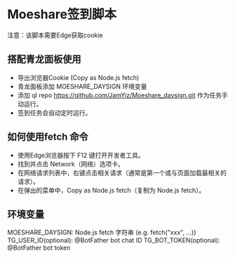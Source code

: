 # Moeshare签到脚本
注意：该脚本需要Edge获取cookie
## 搭配青龙面板使用
* 导出浏览器Cookie (Copy as Node.js fetch)
* 青龙面板添加 MOESHARE_DAYSIGN 环境变量
* 添加 ql repo https://github.com/JamYiz/Moeshare_daysign.git 作为任务手动运行。
* 签到任务会自动定时运行。
## 如何使用fetch 命令
* 使用Edge浏览器按下 F12 键打开开发者工具。
* 找到并点击 Network（网络）选项卡。
* 在网络请求列表中，右键点击相关请求（通常是第一个或与页面加载最相关的请求）。
* 在弹出的菜单中，Copy as Node.js fetch（复制为 Node.js fetch）。
## 环境变量
MOESHARE_DAYSIGN: Node.js fetch 字符串 (e.g. fetch("xxx", ...))
TG_USER_ID(optional): @BotFather bot chat ID
TG_BOT_TOKEN(optional): @BotFather bot token
